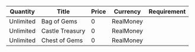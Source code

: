 | Quantity | Title | Price | Currency |  Requirement |
| -------- | ----- | ----- | -------- |  ----------- |
| Unlimited | Bag of Gems | 0 | RealMoney |  |
| Unlimited | Castle Treasury | 0 | RealMoney |  |
| Unlimited | Chest of Gems | 0 | RealMoney |  |
